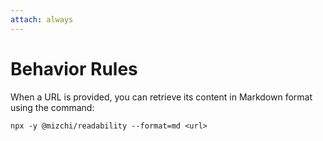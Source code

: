 ```yaml
---
attach: always
---
```


# Behavior Rules

When a URL is provided, you can retrieve its content in Markdown format using the command:

`npx -y @mizchi/readability --format=md <url>`
